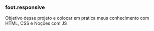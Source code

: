 ### foot.responsive
Objetivo desse projeto e colocar em pratica meus conhecimento com HTML, CSS e Noções com JS
